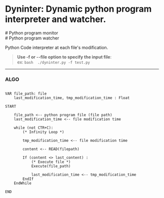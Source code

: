 # Dyninter: Dynamic python program interpreter and watcher.

\# Python program monitor <br/>
\# Python program watcher

Python Code interpreter at each file's modification.

>**Use -f or --file option to specify the input file**: <br/>
    ex: 
    ```bash 
        ./dyninter.py -f test.py
    ```

_____________

### ALGO

```

VAR file_path: file
    last_modification_time, tmp_modification_time : Float

START
    
    file_path <-- python program file (file path)
    last_modification_time <-- file modification time 
    
    while (not CTR+C):  
        (* Infinity Loop *)

        tmp_modification_time <-- file modification time 

        content <-- READ(filepath)
        
        If (content <> last_content) :
            (* Execute file *)
            Execute(file_path)
            
            last_modification_time <-- tmp_modification_time
        EndIf
    EndWhile
    
END
```
